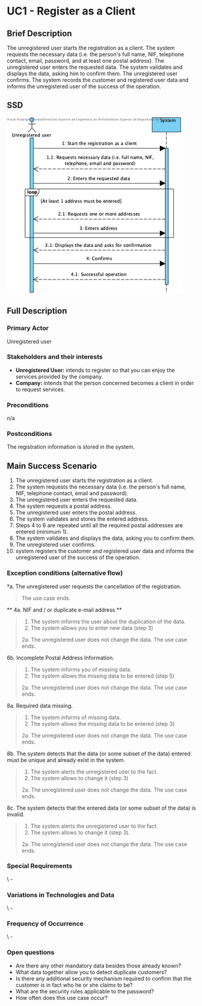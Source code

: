 # UC1 - Register as a Client

## Brief Description

The unregistered user starts the registration as a client. The system requests the necessary data (i.e. the person's full name, NIF, telephone contact, email, password, and at least one postal address). The unregistered user enters the requested data. The system validates and displays the data, asking him to confirm them. The unregistered user confirms. The system records the customer and registered user data and informs the unregistered user of the success of the operation.

## SSD
![UC1-SSD-IT2.png](SSD_UC1_IT2.png)

## Full Description

### Primary Actor

Unregistered user

### Stakeholders and their interests
* **Unregistered User:** intends to register so that you can enjoy the services provided by the company.
* **Company:** intends that the person concerned becomes a client in order to request services.


### Preconditions
n/a

### Postconditions
The registration information is stored in the system.

## Main Success Scenario

1. The unregistered user starts the registration as a client.
2. The system requests the necessary data (i.e. the person's full name, NIF, telephone contact, email and password).
3. The unregistered user enters the requested data.
4. The system requests a postal address.
5. The unregistered user enters the postal address.
6. The system validates and stores the entered address.
7. Steps 4 to 6 are repeated until all the required postal addresses are entered (minimum 1).
8. The system validates and displays the data, asking you to confirm them.
9. The unregistered user confirms.
10. system registers the customer and registered user data and informs the unregistered user of the success of the operation.

### Exception conditions (alternative flow)

*a. The unregistered user requests the cancellation of the registration.

> The use case ends.

** 4a. NIF and / or duplicate e-mail address **
> 1. The system informs the user about the duplication of the data.
> 2. The system allows you to enter new data (step 3)
>
> 2a. The unregistered user does not change the data. The use case ends.

6b. Incomplete Postal Address Information.
> 1. The system informs you of missing data.
> 2. The system allows the missing data to be entered (step 5)
>
> 2a. The unregistered user does not change the data. The use case ends.

8a. Required data missing.
> 1. The system informs of missing data.
> 2. The system allows the missing data to be entered (step 3)
>
> 2a. The unregistered user does not change the data. The use case ends.

8b. The system detects that the data (or some subset of the data) entered must be unique and already exist in the system.
> 1. The system alerts the unregistered user to the fact.
> 2. The system allows to change it (step 3)
>
> 2a. The unregistered user does not change the data. The use case ends.

8c. The system detects that the entered data (or some subset of the data) is invalid.
> 1. The system alerts the unregistered user to the fact.
> 2. The system allows to change it (step 3).
>
> 2a. The unregistered user does not change the data. The use case ends.

### Special Requirements
\ -

### Variations in Technologies and Data
\ -

### Frequency of Occurrence
\ -

### Open questions

* Are there any other mandatory data besides those already known?
* What data together allow you to detect duplicate customers?
* Is there any additional security mechanism required to confirm that the customer is in fact who he or she claims to be?
* What are the security rules applicable to the password?
* How often does this use case occur?
